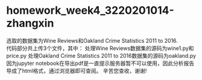 # homework_week4_3220201014-zhangxin
选取的数据集为Wine Reviews和Oakland Crime Statistics 2011 to 2016.   
代码部分共上传3个文件，其中：
处理Wine Reviews数据集的源码为wine1.py和price.py
处理Oakland Crime Statistics 2011 to 2016数据集的源码为oakland.py
因为jupyter notebook在导出pdf是一直提示服务器暂不可以使用，因此分析报告导成了html格式，通过浏览器即可查阅。
辛苦您查收，谢谢!
